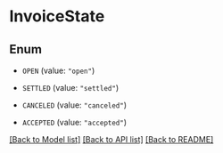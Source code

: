 # InvoiceState

## Enum


* `OPEN` (value: `"open"`)

* `SETTLED` (value: `"settled"`)

* `CANCELED` (value: `"canceled"`)

* `ACCEPTED` (value: `"accepted"`)


[[Back to Model list]](../README.md#documentation-for-models) [[Back to API list]](../README.md#documentation-for-api-endpoints) [[Back to README]](../README.md)


